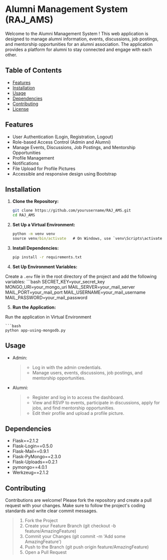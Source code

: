 # Alumni Management System (RAJ_AMS)

Welcome to the Alumni Management System ! This web application is designed to manage alumni information, events, discussions, job postings, and mentorship opportunities for an alumni association. The application provides a platform for alumni to stay connected and engage with each other.

## Table of Contents

- [Features](#features)
- [Installation](#installation)
- [Usage](#usage)
- [Dependencies](#dependencies)
- [Contributing](#contributing)
- [License](#license)

## Features

- User Authentication (Login, Registration, Logout)
- Role-based Access Control (Admin and Alumni)
- Manage Events, Discussions, Job Postings, and Mentorship Opportunities
- Profile Management
- Notifications
- File Upload for Profile Pictures
- Accessible and responsive design using Bootstrap

## Installation

1. **Clone the Repository:**

   ```bash
   git clone https://github.com/yourusername/RAJ_AMS.git
   cd RAJ_AMS

2. **Set Up a Virtual Environment:**
    ```cmd
    python -m venv venv
    source venv/bin/activate   # On Windows, use `venv\Scripts\activate`

3. **Install Dependencies:**
    ```bash
    pip install -r requirements.txt

4. **Set Up Environment Variables:**

Create a `.env` file in the root directory of the project and add the following variables:
    ```bash
    SECRET_KEY=your_secret_key
    MONGO_URI=your_mongo_uri
    MAIL_SERVER=your_mail_server
    MAIL_PORT=your_mail_port
    MAIL_USERNAME=your_mail_username
    MAIL_PASSWORD=your_mail_password

5. **Run the Application:**

Run the application in Virtual Environment 

    ```bash
    python app-using-mongodb.py

## Usage

- Admin:

    > - Log in with the admin credentials.
    > - Manage users, events, discussions, job postings, and mentorship opportunities.

- Alumni:

    > - Register and log in to access the dashboard.
    > - View and RSVP to events, participate in discussions, apply for jobs, and find mentorship opportunities.
    > - Edit their profile and upload a profile picture.

## Dependencies

- Flask==2.1.2
- Flask-Login==0.5.0
- Flask-Mail==0.9.1
- Flask-PyMongo==2.3.0
- Flask-Uploads==0.2.1
- pymongo==4.0.1
- Werkzeug==2.1.2

## Contributing

Contributions are welcome! Please fork the repository and create a pull request with your changes. Make sure to follow the project's coding standards and write clear commit messages.

> 1. Fork the Project
> 2. Create your Feature Branch (git checkout -b feature/AmazingFeature)
> 3. Commit your Changes (git commit -m 'Add some AmazingFeature')
> 4. Push to the Branch (git push origin feature/AmazingFeature)
> 5. Open a Pull Request